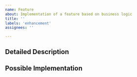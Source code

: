 ```yaml
---
name: Feature
about: Implementation of a feature based on business logic
title: ''
labels: 'enhancement'
assignees: ''

---
```


<!--- Provide a general summary of the feature in the Title above -->

## Detailed Description
<!--- Provide a detailed description of the feature -->

## Possible Implementation
<!--- Not obligatory, but suggest an idea for implementing addition or change -->